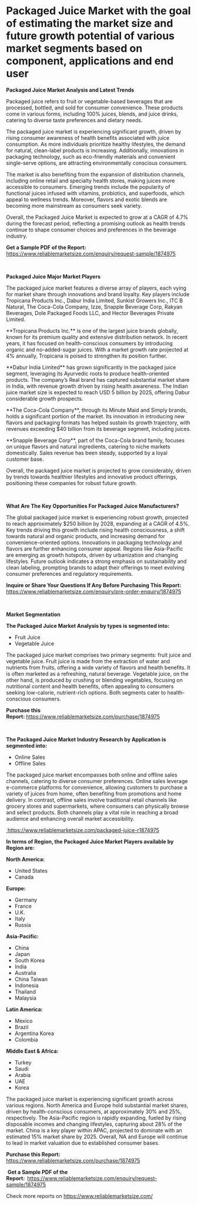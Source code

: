 <p><h1>Packaged Juice Market with the goal of estimating the market size and future growth potential of various market segments based on component, applications and end user</h1></p><p><strong>Packaged Juice Market Analysis and Latest Trends</strong></p>
<p><p>Packaged juice refers to fruit or vegetable-based beverages that are processed, bottled, and sold for consumer convenience. These products come in various forms, including 100% juices, blends, and juice drinks, catering to diverse taste preferences and dietary needs. </p><p>The packaged juice market is experiencing significant growth, driven by rising consumer awareness of health benefits associated with juice consumption. As more individuals prioritize healthy lifestyles, the demand for natural, clean-label products is increasing. Additionally, innovations in packaging technology, such as eco-friendly materials and convenient single-serve options, are attracting environmentally conscious consumers. </p><p>The market is also benefiting from the expansion of distribution channels, including online retail and specialty health stores, making juices more accessible to consumers. Emerging trends include the popularity of functional juices infused with vitamins, probiotics, and superfoods, which appeal to wellness trends. Moreover, flavors and exotic blends are becoming more mainstream as consumers seek variety. </p><p>Overall, the Packaged Juice Market is expected to grow at a CAGR of 4.7% during the forecast period, reflecting a promising outlook as health trends continue to shape consumer choices and preferences in the beverage industry.</p></p>
<p><strong>Get a Sample PDF of the Report:&nbsp;</strong> <a href="https://www.reliablemarketsize.com/enquiry/request-sample/1874975?utm_campaign=2634&utm_medium=2&utm_source=Github&utm_content=ia&utm_term=07042025&utm_id=packaged-juice">https://www.reliablemarketsize.com/enquiry/request-sample/1874975</a></p>
<p>&nbsp;</p>
<p><strong>Packaged Juice Major Market Players</strong></p>
<p><p>The packaged juice market features a diverse array of players, each vying for market share through innovations and brand loyalty. Key players include Tropicana Products Inc., Dabur India Limited, Sunkist Growers Inc., ITC B Natural, The Coca-Cola Company, Izze, Snapple Beverage Corp, Rakyan Beverages, Dole Packaged Foods LLC, and Hector Beverages Private Limited.</p><p>**Tropicana Products Inc.** is one of the largest juice brands globally, known for its premium quality and extensive distribution network. In recent years, it has focused on health-conscious consumers by introducing organic and no-added-sugar juices. With a market growth rate projected at 4% annually, Tropicana is poised to strengthen its position further.</p><p>**Dabur India Limited** has grown significantly in the packaged juice segment, leveraging its Ayurvedic roots to produce health-oriented products. The company’s Real brand has captured substantial market share in India, with revenue growth driven by rising health awareness. The Indian juice market size is expected to reach USD 5 billion by 2025, offering Dabur considerable growth prospects.</p><p>**The Coca-Cola Company**, through its Minute Maid and Simply brands, holds a significant portion of the market. Its innovation in introducing new flavors and packaging formats has helped sustain its growth trajectory, with revenues exceeding $40 billion from its beverage segment, including juices.</p><p>**Snapple Beverage Corp**, part of the Coca-Cola brand family, focuses on unique flavors and natural ingredients, catering to niche markets domestically. Sales revenue has been steady, supported by a loyal customer base.</p><p>Overall, the packaged juice market is projected to grow considerably, driven by trends towards healthier lifestyles and innovative product offerings, positioning these companies for robust future growth.</p></p>
<p>&nbsp;</p>
<p><strong>What Are The Key Opportunities For Packaged Juice Manufacturers?</strong></p>
<p><p>The global packaged juice market is experiencing robust growth, projected to reach approximately $250 billion by 2028, expanding at a CAGR of 4.5%. Key trends driving this growth include rising health consciousness, a shift towards natural and organic products, and increasing demand for convenience-oriented options. Innovations in packaging technology and flavors are further enhancing consumer appeal. Regions like Asia-Pacific are emerging as growth hotspots, driven by urbanization and changing lifestyles. Future outlook indicates a strong emphasis on sustainability and clean labeling, prompting brands to adapt their offerings to meet evolving consumer preferences and regulatory requirements.</p></p>
<p><strong>Inquire or Share Your Questions If Any Before Purchasing This Report:</strong> <a href="https://www.reliablemarketsize.com/enquiry/pre-order-enquiry/1874975?utm_campaign=2634&utm_medium=2&utm_source=Github&utm_content=ia&utm_term=07042025&utm_id=packaged-juice">https://www.reliablemarketsize.com/enquiry/pre-order-enquiry/1874975</a></p>
<p>&nbsp;</p>
<p><strong>Market Segmentation</strong></p>
<p><strong>The Packaged Juice Market Analysis by types is segmented into:</strong></p>
<p><ul><li>Fruit Juice</li><li>Vegetable Juice</li></ul></p>
<p><p>The packaged juice market comprises two primary segments: fruit juice and vegetable juice. Fruit juice is made from the extraction of water and nutrients from fruits, offering a wide variety of flavors and health benefits. It is often marketed as a refreshing, natural beverage. Vegetable juice, on the other hand, is produced by crushing or blending vegetables, focusing on nutritional content and health benefits, often appealing to consumers seeking low-calorie, nutrient-rich options. Both segments cater to health-conscious consumers.</p></p>
<p><strong>Purchase this Report:&nbsp;</strong><a href="https://www.reliablemarketsize.com/purchase/1874975?utm_campaign=2634&utm_medium=2&utm_source=Github&utm_content=ia&utm_term=07042025&utm_id=packaged-juice">https://www.reliablemarketsize.com/purchase/1874975</a></p>
<p>&nbsp;</p>
<p><strong>The Packaged Juice Market Industry Research by Application is segmented into:</strong></p>
<p><ul><li>Online Sales</li><li>Offline Sales</li></ul></p>
<p><p>The packaged juice market encompasses both online and offline sales channels, catering to diverse consumer preferences. Online sales leverage e-commerce platforms for convenience, allowing customers to purchase a variety of juices from home, often benefiting from promotions and home delivery. In contrast, offline sales involve traditional retail channels like grocery stores and supermarkets, where consumers can physically browse and select products. Both channels play a vital role in reaching a broad audience and enhancing overall market accessibility.</p></p>
<p><a href="https://www.reliablemarketsize.com/packaged-juice-r1874975?utm_campaign=2634&utm_medium=2&utm_source=Github&utm_content=ia&utm_term=07042025&utm_id=packaged-juice">&nbsp;https://www.reliablemarketsize.com/packaged-juice-r1874975</a></p>
<p><strong>In terms of Region, the Packaged Juice Market Players available by Region are:</strong></p>
<p>
    <p> <strong> North America: </strong>
        <ul>
            <li>United States</li>
            <li>Canada</li>
        </ul>
        </p> 
    <p> <strong> Europe: </strong>
        <ul>
            <li>Germany</li>
            <li>France</li>
            <li>U.K.</li>
            <li>Italy</li>
            <li>Russia</li>
        </ul>
        </p> 
    <p> <strong> Asia-Pacific: </strong>
        <ul>
            <li>China</li>
            <li>Japan</li>
            <li>South Korea</li>
            <li>India</li>
            <li>Australia</li>
            <li>China Taiwan</li>
            <li>Indonesia</li>
            <li>Thailand</li>
            <li>Malaysia</li>
        </ul>
        </p> 
    <p> <strong> Latin America: </strong>
        <ul>
            <li>Mexico</li>
            <li>Brazil</li>
            <li>Argentina Korea</li>
            <li>Colombia</li>
        </ul>
        </p> 
    <p> <strong> Middle East & Africa: </strong>
        <ul>
            <li>Turkey</li>
            <li>Saudi</li>
            <li>Arabia</li>
            <li>UAE</li>
            <li>Korea</li>
        </ul>
    </p>
    </p>
<p><p>The packaged juice market is experiencing significant growth across various regions. North America and Europe hold substantial market shares, driven by health-conscious consumers, at approximately 30% and 25%, respectively. The Asia-Pacific region is rapidly expanding, fueled by rising disposable incomes and changing lifestyles, capturing about 28% of the market. China is a key player within APAC, projected to dominate with an estimated 15% market share by 2025. Overall, NA and Europe will continue to lead in market valuation due to established consumer bases.</p></p>
<p><strong>Purchase this Report: </strong><a href="https://www.reliablemarketsize.com/purchase/1874975?utm_campaign=2634&utm_medium=2&utm_source=Github&utm_content=ia&utm_term=07042025&utm_id=packaged-juice">https://www.reliablemarketsize.com/purchase/1874975</a></p>
<p>&nbsp;<strong>Get a Sample PDF of the Report:&nbsp;&nbsp;</strong><a href="https://www.reliablemarketsize.com/enquiry/request-sample/1874975?utm_campaign=2634&utm_medium=2&utm_source=Github&utm_content=ia&utm_term=07042025&utm_id=packaged-juice">https://www.reliablemarketsize.com/enquiry/request-sample/1874975</a></p>
<p><strong></strong></p>
<p>Check more reports on <a href="https://www.reliablemarketsize.com/?utm_campaign=2634&utm_medium=2&utm_source=Github&utm_content=ia&utm_term=07042025&utm_id=packaged-juice">https://www.reliablemarketsize.com/</a></p>